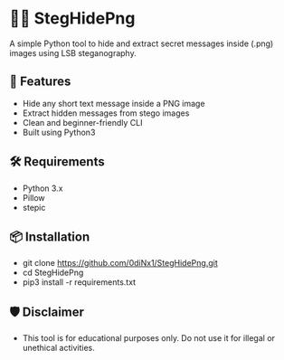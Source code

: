 # 🕵️‍♂️ StegHidePng


A simple Python tool to hide and extract secret messages inside (.png) images using LSB steganography.

## 🔧 Features

- Hide any short text message inside a PNG image
- Extract hidden messages from stego images
- Clean and beginner-friendly CLI
- Built using Python3

## 🛠 Requirements

- Python 3.x
- Pillow
- stepic

## 📦 Installation

- git clone https://github.com/0diNx1/StegHidePng.git
- cd StegHidePng
- pip3 install -r requirements.txt


## 🛡️ Disclaimer

- This tool is for educational purposes only. Do not use it for illegal or unethical activities.
